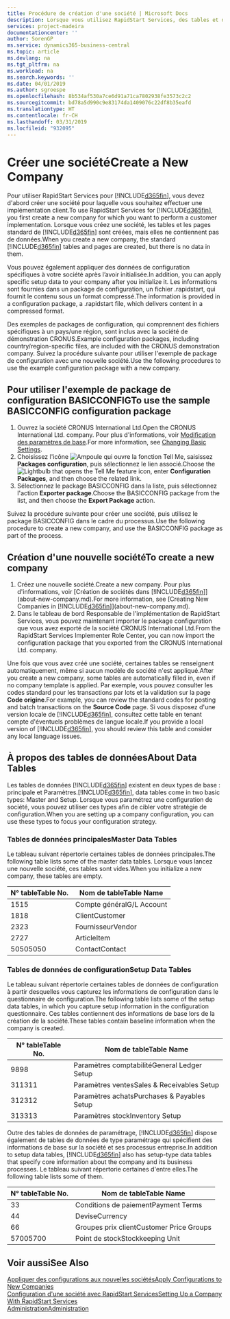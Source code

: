 ```yaml
---
title: Procédure de création d'une société | Microsoft Docs
description: Lorsque vous utilisez RapidStart Services, des tables et des pages sont créées, mais elles ne contiennent pas de données.
services: project-madeira
documentationcenter: ''
author: SorenGP
ms.service: dynamics365-business-central
ms.topic: article
ms.devlang: na
ms.tgt_pltfrm: na
ms.workload: na
ms.search.keywords: ''
ms.date: 04/01/2019
ms.author: sgroespe
ms.openlocfilehash: 8b534af530a7ce6d91a71ca7802938fe3573c2c2
ms.sourcegitcommit: bd78a5d990c9e83174da1409076c22df8b35eafd
ms.translationtype: HT
ms.contentlocale: fr-CH
ms.lasthandoff: 03/31/2019
ms.locfileid: "932095"
---
```

# <a name="create-a-new-company"></a><span data-ttu-id="22fa5-103">Créer une société</span><span class="sxs-lookup"><span data-stu-id="22fa5-103">Create a New Company</span></span>
<span data-ttu-id="22fa5-104">Pour utiliser RapidStart Services pour [!INCLUDE[d365fin](includes/d365fin_md.md)], vous devez d'abord créer une société pour laquelle vous souhaitez effectuer une implémentation client.</span><span class="sxs-lookup"><span data-stu-id="22fa5-104">To use RapidStart Services for [!INCLUDE[d365fin](includes/d365fin_md.md)], you first create a new company for which you want to perform a customer implementation.</span></span> <span data-ttu-id="22fa5-105">Lorsque vous créez une société, les tables et les pages standard de [!INCLUDE[d365fin](includes/d365fin_md.md)] sont créées, mais elles ne contiennent pas de données.</span><span class="sxs-lookup"><span data-stu-id="22fa5-105">When you create a new company, the standard [!INCLUDE[d365fin](includes/d365fin_md.md)] tables and pages are created, but there is no data in them.</span></span>

<span data-ttu-id="22fa5-106">Vous pouvez également appliquer des données de configuration spécifiques à votre société après l’avoir initialisée.</span><span class="sxs-lookup"><span data-stu-id="22fa5-106">In addition, you can apply specific setup data to your company after you initialize it.</span></span> <span data-ttu-id="22fa5-107">Les informations sont fournies dans un package de configuration, un fichier .rapidstart, qui fournit le contenu sous un format compressé.</span><span class="sxs-lookup"><span data-stu-id="22fa5-107">The information is provided in a configuration package, a .rapidstart file, which delivers content in a compressed format.</span></span>  

<span data-ttu-id="22fa5-108">Des exemples de packages de configuration, qui comprennent des fichiers spécifiques à un pays/une région, sont inclus avec la société de démonstration CRONUS.</span><span class="sxs-lookup"><span data-stu-id="22fa5-108">Example configuration packages, including country/region-specific files, are included with the CRONUS demonstration company.</span></span> <span data-ttu-id="22fa5-109">Suivez la procédure suivante pour utiliser l'exemple de package de configuration avec une nouvelle société.</span><span class="sxs-lookup"><span data-stu-id="22fa5-109">Use the following procedures to use the example configuration package with a new company.</span></span>  

## <a name="to-use-the-sample-basicconfig-configuration-package"></a><span data-ttu-id="22fa5-110">Pour utiliser l'exemple de package de configuration BASICCONFIG</span><span class="sxs-lookup"><span data-stu-id="22fa5-110">To use the sample BASICCONFIG configuration package</span></span>  
1. <span data-ttu-id="22fa5-111">Ouvrez la société CRONUS International Ltd.</span><span class="sxs-lookup"><span data-stu-id="22fa5-111">Open the CRONUS International Ltd. company.</span></span> <span data-ttu-id="22fa5-112">Pour plus d'informations, voir [Modification des paramètres de base](ui-change-basic-settings.md).</span><span class="sxs-lookup"><span data-stu-id="22fa5-112">For more information, see [Changing Basic Settings](ui-change-basic-settings.md).</span></span>
2. <span data-ttu-id="22fa5-113">Choisissez l'icône ![Ampoule qui ouvre la fonction Tell Me](media/ui-search/search_small.png "Dites-moi ce que vous voulez faire"), saisissez **Packages configuration**, puis sélectionnez le lien associé.</span><span class="sxs-lookup"><span data-stu-id="22fa5-113">Choose the ![Lightbulb that opens the Tell Me feature](media/ui-search/search_small.png "Tell me what you want to do") icon, enter **Configuration Packages**, and then choose the related link.</span></span>  
3. <span data-ttu-id="22fa5-114">Sélectionnez le package BASICCONFIG dans la liste, puis sélectionnez l'action **Exporter package**.</span><span class="sxs-lookup"><span data-stu-id="22fa5-114">Choose the BASICCONFIG package from the list, and then choose the **Export Package** action.</span></span>  

<span data-ttu-id="22fa5-115">Suivez la procédure suivante pour créer une société, puis utilisez le package BASICCONFIG dans le cadre du processus.</span><span class="sxs-lookup"><span data-stu-id="22fa5-115">Use the following procedure to create a new company, and use the BASICCONFIG package as part of the process.</span></span>  

## <a name="to-create-a-new-company"></a><span data-ttu-id="22fa5-116">Création d'une nouvelle société</span><span class="sxs-lookup"><span data-stu-id="22fa5-116">To create a new company</span></span>  
1. <span data-ttu-id="22fa5-117">Créez une nouvelle société.</span><span class="sxs-lookup"><span data-stu-id="22fa5-117">Create a new company.</span></span> <span data-ttu-id="22fa5-118">Pour plus d'informations, voir [Création de sociétés dans [!INCLUDE[d365fin](includes/d365fin_md.md)]](about-new-company.md).</span><span class="sxs-lookup"><span data-stu-id="22fa5-118">For more information, see [Creating New Companies in [!INCLUDE[d365fin](includes/d365fin_md.md)]](about-new-company.md).</span></span>
2. <span data-ttu-id="22fa5-119">Dans le tableau de bord Responsable de l'implémentation de RapidStart Services, vous pouvez maintenant importer le package configuration que vous avez exporté de la société CRONUS International Ltd.</span><span class="sxs-lookup"><span data-stu-id="22fa5-119">From the RapidStart Services Implementer Role Center, you can now import the configuration package that you exported from the CRONUS International Ltd. company.</span></span>

<span data-ttu-id="22fa5-120">Une fois que vous avez créé une société, certaines tables se renseignent automatiquement, même si aucun modèle de société n'est appliqué.</span><span class="sxs-lookup"><span data-stu-id="22fa5-120">After you create a new company, some tables are automatically filled in, even if no company template is applied.</span></span> <span data-ttu-id="22fa5-121">Par exemple, vous pouvez consulter les codes standard pour les transactions par lots et la validation sur la page **Code origine**.</span><span class="sxs-lookup"><span data-stu-id="22fa5-121">For example, you can review the standard codes for posting and batch transactions on the **Source Code** page.</span></span> <span data-ttu-id="22fa5-122">Si vous disposez d'une version locale de [!INCLUDE[d365fin](includes/d365fin_md.md)], consultez cette table en tenant compte d'éventuels problèmes de langue locale.</span><span class="sxs-lookup"><span data-stu-id="22fa5-122">If you provide a local version of [!INCLUDE[d365fin](includes/d365fin_md.md)], you should review this table and consider any local language issues.</span></span>

## <a name="about-data-tables"></a><span data-ttu-id="22fa5-123">À propos des tables de données</span><span class="sxs-lookup"><span data-stu-id="22fa5-123">About Data Tables</span></span>
<span data-ttu-id="22fa5-124">Les tables de données [!INCLUDE[d365fin](includes/d365fin_md.md)] existent en deux types de base : principale et Paramètres.</span><span class="sxs-lookup"><span data-stu-id="22fa5-124">[!INCLUDE[d365fin](includes/d365fin_md.md)], data tables come in two basic types: Master and Setup.</span></span> <span data-ttu-id="22fa5-125">Lorsque vous paramétrez une configuration de société, vous pouvez utiliser ces types afin de cibler votre stratégie de configuration.</span><span class="sxs-lookup"><span data-stu-id="22fa5-125">When you are setting up a company configuration, you can use these types to focus your configuration strategy.</span></span>  

### <a name="master-data-tables"></a><span data-ttu-id="22fa5-126">Tables de données principales</span><span class="sxs-lookup"><span data-stu-id="22fa5-126">Master Data Tables</span></span>  
<span data-ttu-id="22fa5-127">Le tableau suivant répertorie certaines tables de données principales.</span><span class="sxs-lookup"><span data-stu-id="22fa5-127">The following table lists some of the master data tables.</span></span> <span data-ttu-id="22fa5-128">Lorsque vous lancez une nouvelle société, ces tables sont vides.</span><span class="sxs-lookup"><span data-stu-id="22fa5-128">When you initialize a new company, these tables are empty.</span></span>  

|<span data-ttu-id="22fa5-129">N° table</span><span class="sxs-lookup"><span data-stu-id="22fa5-129">Table No.</span></span>|<span data-ttu-id="22fa5-130">Nom de table</span><span class="sxs-lookup"><span data-stu-id="22fa5-130">Table Name</span></span>|  
|-------------------|--------------------|  
|<span data-ttu-id="22fa5-131">15</span><span class="sxs-lookup"><span data-stu-id="22fa5-131">15</span></span>|<span data-ttu-id="22fa5-132">Compte général</span><span class="sxs-lookup"><span data-stu-id="22fa5-132">G/L Account</span></span>|  
|<span data-ttu-id="22fa5-133">18</span><span class="sxs-lookup"><span data-stu-id="22fa5-133">18</span></span>|<span data-ttu-id="22fa5-134">Client</span><span class="sxs-lookup"><span data-stu-id="22fa5-134">Customer</span></span>|  
|<span data-ttu-id="22fa5-135">23</span><span class="sxs-lookup"><span data-stu-id="22fa5-135">23</span></span>|<span data-ttu-id="22fa5-136">Fournisseur</span><span class="sxs-lookup"><span data-stu-id="22fa5-136">Vendor</span></span>|  
|<span data-ttu-id="22fa5-137">27</span><span class="sxs-lookup"><span data-stu-id="22fa5-137">27</span></span>|<span data-ttu-id="22fa5-138">Article</span><span class="sxs-lookup"><span data-stu-id="22fa5-138">Item</span></span>|  
|<span data-ttu-id="22fa5-139">5050</span><span class="sxs-lookup"><span data-stu-id="22fa5-139">5050</span></span>|<span data-ttu-id="22fa5-140">Contact</span><span class="sxs-lookup"><span data-stu-id="22fa5-140">Contact</span></span>|  

### <a name="setup-data-tables"></a><span data-ttu-id="22fa5-141">Tables de données de configuration</span><span class="sxs-lookup"><span data-stu-id="22fa5-141">Setup Data Tables</span></span>  
<span data-ttu-id="22fa5-142">Le tableau suivant répertorie certaines tables de données de configuration à partir desquelles vous capturez les informations de configuration dans le questionnaire de configuration.</span><span class="sxs-lookup"><span data-stu-id="22fa5-142">The following table lists some of the setup data tables, in which you capture setup information in the configuration questionnaire.</span></span> <span data-ttu-id="22fa5-143">Ces tables contiennent des informations de base lors de la création de la société.</span><span class="sxs-lookup"><span data-stu-id="22fa5-143">These tables contain baseline information when the company is created.</span></span>  

|<span data-ttu-id="22fa5-144">N° table</span><span class="sxs-lookup"><span data-stu-id="22fa5-144">Table No.</span></span>|<span data-ttu-id="22fa5-145">Nom de table</span><span class="sxs-lookup"><span data-stu-id="22fa5-145">Table Name</span></span>|  
|-------------------|--------------------|  
|<span data-ttu-id="22fa5-146">98</span><span class="sxs-lookup"><span data-stu-id="22fa5-146">98</span></span>|<span data-ttu-id="22fa5-147">Paramètres comptabilité</span><span class="sxs-lookup"><span data-stu-id="22fa5-147">General Ledger Setup</span></span>|  
|<span data-ttu-id="22fa5-148">311</span><span class="sxs-lookup"><span data-stu-id="22fa5-148">311</span></span>|<span data-ttu-id="22fa5-149">Paramètres ventes</span><span class="sxs-lookup"><span data-stu-id="22fa5-149">Sales & Receivables Setup</span></span>|  
|<span data-ttu-id="22fa5-150">312</span><span class="sxs-lookup"><span data-stu-id="22fa5-150">312</span></span>|<span data-ttu-id="22fa5-151">Paramètres achats</span><span class="sxs-lookup"><span data-stu-id="22fa5-151">Purchases & Payables Setup</span></span>|  
|<span data-ttu-id="22fa5-152">313</span><span class="sxs-lookup"><span data-stu-id="22fa5-152">313</span></span>|<span data-ttu-id="22fa5-153">Paramètres stock</span><span class="sxs-lookup"><span data-stu-id="22fa5-153">Inventory Setup</span></span>|  

<span data-ttu-id="22fa5-154">Outre des tables de données de paramétrage, [!INCLUDE[d365fin](includes/d365fin_md.md)] dispose également de tables de données de type paramétrage qui spécifient des informations de base sur la société et ses processus entreprise.</span><span class="sxs-lookup"><span data-stu-id="22fa5-154">In addition to setup data tables, [!INCLUDE[d365fin](includes/d365fin_md.md)] also has setup-type data tables that specify core information about the company and its business processes.</span></span> <span data-ttu-id="22fa5-155">Le tableau suivant répertorie certaines d'entre elles.</span><span class="sxs-lookup"><span data-stu-id="22fa5-155">The following table lists some of them.</span></span>  

|<span data-ttu-id="22fa5-156">N° table</span><span class="sxs-lookup"><span data-stu-id="22fa5-156">Table No.</span></span>|<span data-ttu-id="22fa5-157">Nom de table</span><span class="sxs-lookup"><span data-stu-id="22fa5-157">Table Name</span></span>|  
|-------------------|--------------------|  
|<span data-ttu-id="22fa5-158">3</span><span class="sxs-lookup"><span data-stu-id="22fa5-158">3</span></span>|<span data-ttu-id="22fa5-159">Conditions de paiement</span><span class="sxs-lookup"><span data-stu-id="22fa5-159">Payment Terms</span></span>|  
|<span data-ttu-id="22fa5-160">4</span><span class="sxs-lookup"><span data-stu-id="22fa5-160">4</span></span>|<span data-ttu-id="22fa5-161">Devise</span><span class="sxs-lookup"><span data-stu-id="22fa5-161">Currency</span></span>|  
|<span data-ttu-id="22fa5-162">6</span><span class="sxs-lookup"><span data-stu-id="22fa5-162">6</span></span>|<span data-ttu-id="22fa5-163">Groupes prix client</span><span class="sxs-lookup"><span data-stu-id="22fa5-163">Customer Price Groups</span></span>|  
|<span data-ttu-id="22fa5-164">5700</span><span class="sxs-lookup"><span data-stu-id="22fa5-164">5700</span></span>|<span data-ttu-id="22fa5-165">Point de stock</span><span class="sxs-lookup"><span data-stu-id="22fa5-165">Stockkeeping Unit</span></span>|

  

## <a name="see-also"></a><span data-ttu-id="22fa5-166">Voir aussi</span><span class="sxs-lookup"><span data-stu-id="22fa5-166">See Also</span></span>  
[<span data-ttu-id="22fa5-167">Appliquer des configurations aux nouvelles sociétés</span><span class="sxs-lookup"><span data-stu-id="22fa5-167">Apply Configurations to New Companies</span></span>](admin-apply-configuration-to-new-companies.md)  
[<span data-ttu-id="22fa5-168">Configuration d'une société avec RapidStart Services</span><span class="sxs-lookup"><span data-stu-id="22fa5-168">Setting Up a Company With RapidStart Services</span></span>](admin-set-up-a-company-with-rapidstart.md)  
[<span data-ttu-id="22fa5-169">Administration</span><span class="sxs-lookup"><span data-stu-id="22fa5-169">Administration</span></span>](admin-setup-and-administration.md)

